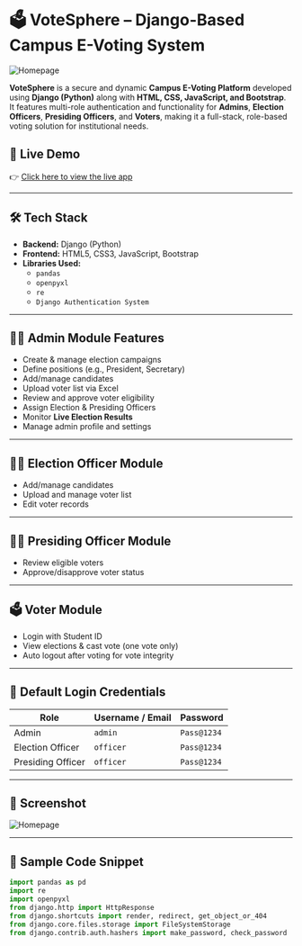 # 🗳️ VoteSphere – Django-Based Campus E-Voting System

![Homepage](./src/assets/images/homepage.png)

**VoteSphere** is a secure and dynamic **Campus E-Voting Platform** developed using **Django (Python)** along with **HTML, CSS, JavaScript, and Bootstrap**. It features multi-role authentication and functionality for **Admins**, **Election Officers**, **Presiding Officers**, and **Voters**, making it a full-stack, role-based voting solution for institutional needs.

## 🚀 Live Demo

👉 [Click here to view the live app](https://django-campus-voting.onrender.com/)

---

## 🛠️ Tech Stack

- **Backend:** Django (Python)
- **Frontend:** HTML5, CSS3, JavaScript, Bootstrap
- **Libraries Used:**
  - `pandas`
  - `openpyxl`
  - `re`
  - `Django Authentication System`

---

## 👨‍💼 Admin Module Features

- Create & manage election campaigns
- Define positions (e.g., President, Secretary)
- Add/manage candidates
- Upload voter list via Excel
- Review and approve voter eligibility
- Assign Election & Presiding Officers
- Monitor **Live Election Results**
- Manage admin profile and settings

---

## 🧑‍💻 Election Officer Module

- Add/manage candidates
- Upload and manage voter list
- Edit voter records

---

## 🧑‍⚖️ Presiding Officer Module

- Review eligible voters
- Approve/disapprove voter status

---

## 🗳️ Voter Module

- Login with Student ID
- View elections & cast vote (one vote only)
- Auto logout after voting for vote integrity

---

## 🔐 Default Login Credentials

| Role              | Username / Email | Password   |
|-------------------|------------------|------------|
| Admin             | `admin`          | `Pass@1234`|
| Election Officer  | `officer`        | `Pass@1234`|
| Presiding Officer | `officer`        | `Pass@1234`|

---

## 📸 Screenshot

![Homepage](./src/assets/images/homepage.png)

---

## 📁 Sample Code Snippet

```python
import pandas as pd
import re
import openpyxl
from django.http import HttpResponse
from django.shortcuts import render, redirect, get_object_or_404
from django.core.files.storage import FileSystemStorage
from django.contrib.auth.hashers import make_password, check_password
